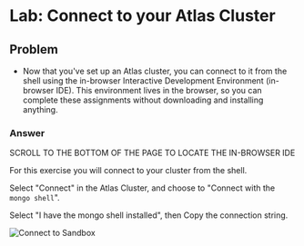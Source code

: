 # Lab: Connect to your Atlas Cluster

## Problem

- Now that you've set up an Atlas cluster, you can connect to it from the shell using the in-browser Interactive Development Environment (in-browser IDE). This environment lives in the browser, so you can complete these assignments without downloading and installing anything.

### Answer

SCROLL TO THE BOTTOM OF THE PAGE TO LOCATE THE IN-BROWSER IDE

For this exercise you will connect to your cluster from the shell.

Select "Connect" in the Atlas Cluster, and choose to "Connect with the ``mongo shell``".

Select "I have the mongo shell installed", then Copy the connection string.

![Connect to Sandbox](https://university-courses.s3.amazonaws.com/m001v2/connect.png)
